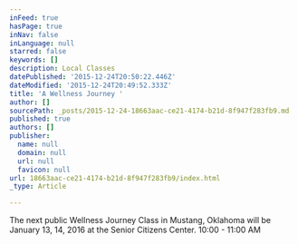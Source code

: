 ```yaml
---
inFeed: true
hasPage: true
inNav: false
inLanguage: null
starred: false
keywords: []
description: Local Classes
datePublished: '2015-12-24T20:50:22.446Z'
dateModified: '2015-12-24T20:49:52.333Z'
title: 'A Wellness Journey '
author: []
sourcePath: _posts/2015-12-24-18663aac-ce21-4174-b21d-8f947f283fb9.md
published: true
authors: []
publisher:
  name: null
  domain: null
  url: null
  favicon: null
url: 18663aac-ce21-4174-b21d-8f947f283fb9/index.html
_type: Article

---
```

The next public Wellness Journey Class in Mustang, Oklahoma will be January 13, 14, 2016 at the Senior Citizens Center. 10:00 - 11:00 AM